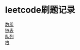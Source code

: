 # leetcode刷题记录
[数组](https://github.com/zdz19/-/blob/main/%E6%95%B0%E7%BB%84.md)  
[链表](https://github.com/zdz19/-/blob/main/%E9%93%BE%E8%A1%A8.md)  
[队列](https://github.com/zdz19/-/blob/main/%E9%98%9F%E5%88%97.md)  
[栈](https://github.com/zdz19/-/blob/main/%E6%A0%88.md)
